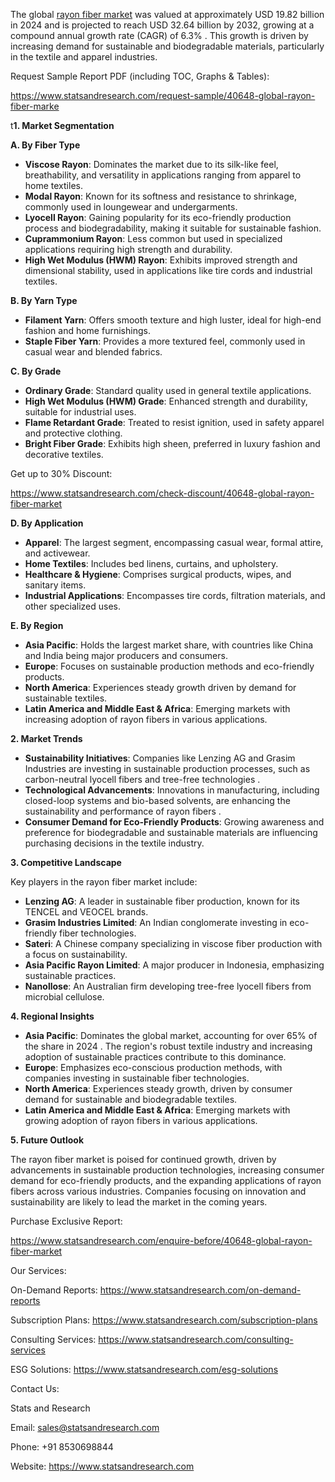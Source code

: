 ﻿The global [rayon fiber market](https://www.statsandresearch.com/report/40648-global-rayon-fiber-market) was valued at approximately USD 19.82 billion in 2024 and is projected to reach USD 32.64 billion by 2032, growing at a compound annual growth rate (CAGR) of 6.3% . This growth is driven by increasing demand for sustainable and biodegradable materials, particularly in the textile and apparel industries.

Request Sample Report PDF (including TOC, Graphs & Tables):

<https://www.statsandresearch.com/request-sample/40648-global-rayon-fiber-marke>

t**1. Market Segmentation**

**A. By Fiber Type**

- **Viscose Rayon**: Dominates the market due to its silk-like feel, breathability, and versatility in applications ranging from apparel to home textiles.
- **Modal Rayon**: Known for its softness and resistance to shrinkage, commonly used in loungewear and undergarments.
- **Lyocell Rayon**: Gaining popularity for its eco-friendly production process and biodegradability, making it suitable for sustainable fashion.
- **Cuprammonium Rayon**: Less common but used in specialized applications requiring high strength and durability.
- **High Wet Modulus (HWM) Rayon**: Exhibits improved strength and dimensional stability, used in applications like tire cords and industrial textiles.

**B. By Yarn Type**

- **Filament Yarn**: Offers smooth texture and high luster, ideal for high-end fashion and home furnishings.
- **Staple Fiber Yarn**: Provides a more textured feel, commonly used in casual wear and blended fabrics.

**C. By Grade**

- **Ordinary Grade**: Standard quality used in general textile applications.
- **High Wet Modulus (HWM) Grade**: Enhanced strength and durability, suitable for industrial uses.
- **Flame Retardant Grade**: Treated to resist ignition, used in safety apparel and protective clothing.
- **Bright Fiber Grade**: Exhibits high sheen, preferred in luxury fashion and decorative textiles.

Get up to 30% Discount:

<https://www.statsandresearch.com/check-discount/40648-global-rayon-fiber-market>

**D. By Application**

- **Apparel**: The largest segment, encompassing casual wear, formal attire, and activewear.
- **Home Textiles**: Includes bed linens, curtains, and upholstery.
- **Healthcare & Hygiene**: Comprises surgical products, wipes, and sanitary items.
- **Industrial Applications**: Encompasses tire cords, filtration materials, and other specialized uses.

**E. By Region**

- **Asia Pacific**: Holds the largest market share, with countries like China and India being major producers and consumers.
- **Europe**: Focuses on sustainable production methods and eco-friendly products.
- **North America**: Experiences steady growth driven by demand for sustainable textiles.
- **Latin America and Middle East & Africa**: Emerging markets with increasing adoption of rayon fibers in various applications.

**2. Market Trends**

- **Sustainability Initiatives**: Companies like Lenzing AG and Grasim Industries are investing in sustainable production processes, such as carbon-neutral lyocell fibers and tree-free technologies .
- **Technological Advancements**: Innovations in manufacturing, including closed-loop systems and bio-based solvents, are enhancing the sustainability and performance of rayon fibers .
- **Consumer Demand for Eco-Friendly Products**: Growing awareness and preference for biodegradable and sustainable materials are influencing purchasing decisions in the textile industry.

**3. Competitive Landscape**

Key players in the rayon fiber market include:

- **Lenzing AG**: A leader in sustainable fiber production, known for its TENCEL and VEOCEL brands.
- **Grasim Industries Limited**: An Indian conglomerate investing in eco-friendly fiber technologies.
- **Sateri**: A Chinese company specializing in viscose fiber production with a focus on sustainability.
- **Asia Pacific Rayon Limited**: A major producer in Indonesia, emphasizing sustainable practices.
- **Nanollose**: An Australian firm developing tree-free lyocell fibers from microbial cellulose.

**4. Regional Insights**

- **Asia Pacific**: Dominates the global market, accounting for over 65% of the share in 2024 . The region's robust textile industry and increasing adoption of sustainable practices contribute to this dominance.
- **Europe**: Emphasizes eco-conscious production methods, with companies investing in sustainable fiber technologies.
- **North America**: Experiences steady growth, driven by consumer demand for sustainable and biodegradable textiles.
- **Latin America and Middle East & Africa**: Emerging markets with growing adoption of rayon fibers in various applications.

**5. Future Outlook**

The rayon fiber market is poised for continued growth, driven by advancements in sustainable production technologies, increasing consumer demand for eco-friendly products, and the expanding applications of rayon fibers across various industries. Companies focusing on innovation and sustainability are likely to lead the market in the coming years.

Purchase Exclusive Report:

<https://www.statsandresearch.com/enquire-before/40648-global-rayon-fiber-market>

Our Services:

On-Demand Reports: <https://www.statsandresearch.com/on-demand-reports>

Subscription Plans: <https://www.statsandresearch.com/subscription-plans>

Consulting Services: <https://www.statsandresearch.com/consulting-services>

ESG Solutions: <https://www.statsandresearch.com/esg-solutions>


Contact Us:

Stats and Research

Email: <sales@statsandresearch.com>

Phone: +91 8530698844

Website: <https://www.statsandresearch.com>













